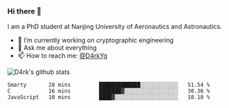 ### Hi there 👋

I am a PhD student at Nanjing University of Aeronautics and Astronautics.

- 🔭 I’m currently working on cryptographic engineering
- 💬 Ask me about everything
- 📫 How to reach me: [@D4rkYg](https://twitter.com/D4rkYg)

![D4rk's github stats](https://github-readme-stats.vercel.app/api?username=dd4rk&show_icons=true&title_color=fff&icon_color=79ff97&text_color=9f9f9f&bg_color=151515)

<!--START_SECTION:waka-->
```text
Smarty       28 mins         █████████████░░░░░░░░░░░░   51.54 % 
C            16 mins         ███████▓░░░░░░░░░░░░░░░░░   30.36 % 
JavaScript   10 mins         ████▓░░░░░░░░░░░░░░░░░░░░   18.10 % 
```
<!--END_SECTION:waka-->
